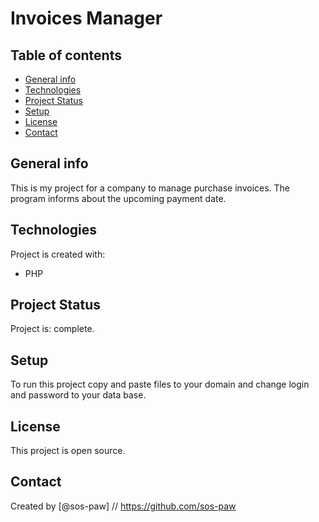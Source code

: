 # Invoices Manager

## Table of contents
* [General info](#general-info)
* [Technologies](#technologies)
* [Project Status](#project-status)
* [Setup](#setup)
* [License](#license)
* [Contact](#contact)

## General info
This is my project for a company to manage purchase invoices. The program informs about the upcoming payment date.

## Technologies
Project is created with:
* PHP

## Project Status
Project is: complete.

## Setup
To run this project copy and paste files to your domain and change login and password to your data base.

## License 
This project is open source.

## Contact
Created by [@sos-paw] // https://github.com/sos-paw


